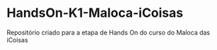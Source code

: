 # HandsOn-K1-Maloca-iCoisas
Repositório criado para a etapa de Hands On do curso do Maloca das iCoisas
